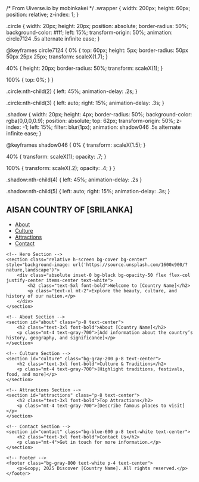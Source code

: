 <SRILANKA>
<html lang="en">
<head>
    <meta charset="UTF-8">
    <meta name="viewport" content="width=device-width, initial-scale=1.0">
    <title>AISAN COUNTRY OF [SRILANKA]</title>
    <script src="https://cdn.tailwindcss.com"></script>
    <link rel="stylesheet" href="https://cdnjs.cloudflare.com/ajax/libs/font-awesome/6.4.2/css/all.min.css">
    /* From Uiverse.io by mobinkakei */ 
.wrapper {
  width: 200px;
  height: 60px;
  position: relative;
  z-index: 1;
}

.circle {
  width: 20px;
  height: 20px;
  position: absolute;
  border-radius: 50%;
  background-color: #fff;
  left: 15%;
  transform-origin: 50%;
  animation: circle7124 .5s alternate infinite ease;
}

@keyframes circle7124 {
  0% {
    top: 60px;
    height: 5px;
    border-radius: 50px 50px 25px 25px;
    transform: scaleX(1.7);
  }

  40% {
    height: 20px;
    border-radius: 50%;
    transform: scaleX(1);
  }

  100% {
    top: 0%;
  }
}

.circle:nth-child(2) {
  left: 45%;
  animation-delay: .2s;
}

.circle:nth-child(3) {
  left: auto;
  right: 15%;
  animation-delay: .3s;
}

.shadow {
  width: 20px;
  height: 4px;
  border-radius: 50%;
  background-color: rgba(0,0,0,0.9);
  position: absolute;
  top: 62px;
  transform-origin: 50%;
  z-index: -1;
  left: 15%;
  filter: blur(1px);
  animation: shadow046 .5s alternate infinite ease;
}

@keyframes shadow046 {
  0% {
    transform: scaleX(1.5);
  }

  40% {
    transform: scaleX(1);
    opacity: .7;
  }

  100% {
    transform: scaleX(.2);
    opacity: .4;
  }
}

.shadow:nth-child(4) {
  left: 45%;
  animation-delay: .2s
}

.shadow:nth-child(5) {
  left: auto;
  right: 15%;
  animation-delay: .3s;
}

</head>
<body class="bg-gray-100">
    <!-- Navbar -->
    <nav class="bg-blue-600 p-4 text-white flex justify-between">
        <h1 class="text-2xl font-bold">AISAN COUNTRY OF [SRILANKA]</h1>
        <ul class="flex space-x-4">
            <li><a href="#about" class="hover:underline">About</a></li>
            <li><a href="#culture" class="hover:underline">Culture</a></li>
            <li><a href="#attractions" class="hover:underline">Attractions</a></li>
            <li><a href="#contact" class="hover:underline">Contact</a></li>
        </ul>
    </nav>
    
    <!-- Hero Section -->
    <section class="relative h-screen bg-cover bg-center" style="background-image: url('https://source.unsplash.com/1600x900/?nature,landscape')">
        <div class="absolute inset-0 bg-black bg-opacity-50 flex flex-col justify-center items-center text-white">
            <h2 class="text-5xl font-bold">Welcome to [Country Name]</h2>
            <p class="text-xl mt-2">Explore the beauty, culture, and history of our nation.</p>
        </div>
    </section>
    
    <!-- About Section -->
    <section id="about" class="p-8 text-center">
        <h2 class="text-3xl font-bold">About [Country Name]</h2>
        <p class="mt-4 text-gray-700">[Add information about the country’s history, geography, and significance]</p>
    </section>
    
    <!-- Culture Section -->
    <section id="culture" class="bg-gray-200 p-8 text-center">
        <h2 class="text-3xl font-bold">Culture & Traditions</h2>
        <p class="mt-4 text-gray-700">[Highlight traditions, festivals, food, and more]</p>
    </section>
    
    <!-- Attractions Section -->
    <section id="attractions" class="p-8 text-center">
        <h2 class="text-3xl font-bold">Top Attractions</h2>
        <p class="mt-4 text-gray-700">[Describe famous places to visit]</p>
    </section>
    
    <!-- Contact Section -->
    <section id="contact" class="bg-blue-600 p-8 text-white text-center">
        <h2 class="text-3xl font-bold">Contact Us</h2>
        <p class="mt-4">Get in touch for more information.</p>
    </section>
    
    <!-- Footer -->
    <footer class="bg-gray-800 text-white p-4 text-center">
        <p>&copy; 2025 Discover [Country Name]. All rights reserved.</p>
    </footer>
</body>
</html>

